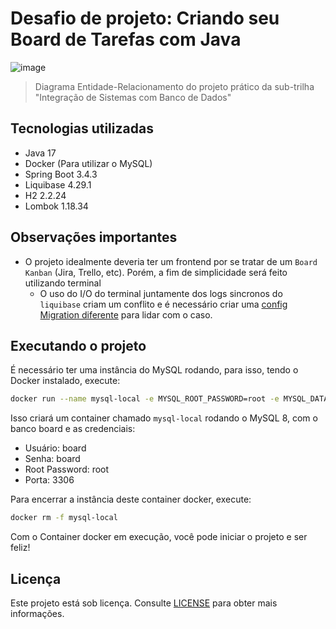 # Desafio de projeto: Criando seu Board de Tarefas com Java

![image](https://github.com/user-attachments/assets/8193da28-597e-46d3-b115-b24ee5859420)

> Diagrama Entidade-Relacionamento do projeto prático da sub-trilha "Integração de Sistemas com Banco de Dados"

## Tecnologias utilizadas

- Java 17
- Docker (Para utilizar o MySQL)
- Spring Boot 3.4.3
- Liquibase 4.29.1
- H2 2.2.24
- Lombok 1.18.34

## Observações importantes

- O projeto idealmente deveria ter um frontend por se tratar de um `Board Kanban` (Jira, Trello, etc). Porém, a fim de simplicidade será feito utilizando terminal
  - O uso do I/O do terminal juntamente dos logs sincronos do `liquibase` criam um conflito e é necessário criar uma [config Migration diferente](./src/main/java/me/dio/decola_tech_2025/persistence/migration/MigrationStrategy.java) para lidar com o caso.  

## Executando o projeto

É necessário ter uma instância do MySQL rodando, para isso, tendo o Docker instalado, execute:

```bash
docker run --name mysql-local -e MYSQL_ROOT_PASSWORD=root -e MYSQL_DATABASE=board -e MYSQL_USER=board -e MYSQL_PASSWORD=board -p 3306:3306 -d mysql:8
```

Isso criará um container chamado `mysql-local` rodando o MySQL 8, com o banco board e as credenciais:

- Usuário: board
- Senha: board
- Root Password: root
- Porta: 3306

Para encerrar a instância deste container docker, execute:

```bash
docker rm -f mysql-local
```

Com o Container docker em execução, você pode iniciar o projeto e ser feliz!

## Licença

Este projeto está sob licença. Consulte [LICENSE](../LICENSE) para obter mais informações.
